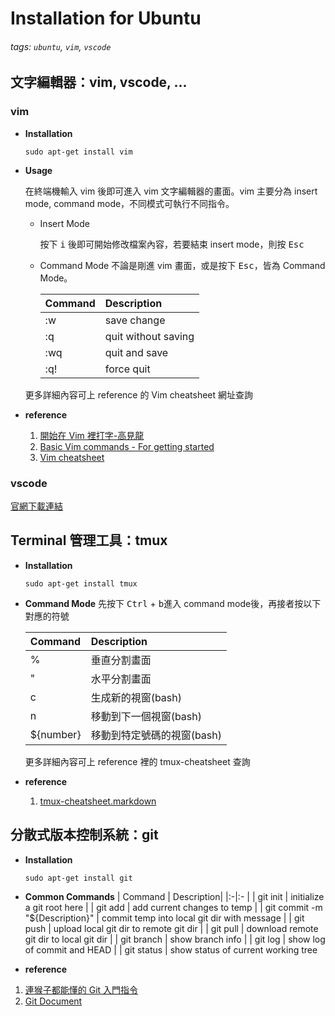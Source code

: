 # Installation for Ubuntu

###### tags: `ubuntu`, `vim`, `vscode`

## 文字編輯器：vim, vscode, ...
### vim
- **Installation**
    ```bash=
    sudo apt-get install vim
    ```
- **Usage**
    
    在終端機輸入 vim 後即可進入 vim 文字編輯器的畫面。vim 主要分為 insert mode, command mode，不同模式可執行不同指令。
    
    - Insert Mode 

        按下 <kbd>i</kbd> 後即可開始修改檔案內容，若要結束 insert mode，則按 <kbd>Esc</kbd>
    
    - Command Mode
        不論是剛進 vim 畫面，或是按下 <kbd>Esc</kbd>，皆為 Command Mode。

        | Command | Description|
        |:-|:-|
        |:w|save change|
        |:q|quit without saving|
        |:wq|quit and save|
        |:q!|force quit|

    更多詳細內容可上 reference 的 Vim cheatsheet 網址查詢

- **reference**
    1. [開始在 Vim 裡打字-高見龍](https://www.youtube.com/watch?v=uC4JGhrqLng&ab_channel=%E9%AB%98%E8%A6%8B%E9%BE%8D)
    2. [Basic Vim commands - For getting started](https://coderwall.com/p/adv71w/basic-vim-commands-for-getting-started)
    3. [Vim cheatsheet](https://devhints.io/vim)

### vscode 
[官網下載連結](https://code.visualstudio.com/)


## Terminal 管理工具：tmux
- **Installation**
    ```bash=
    sudo apt-get install tmux
    ```
- **Command Mode**
    先按下 <kbd>Ctrl</kbd> + <kbd>b</kbd>進入 command mode後，再接者按以下對應的符號

    | Command | Description|
    |:-|:-  |
    |%| 垂直分割畫面 |
    |"| 水平分割畫面 |
    |c| 生成新的視窗(bash) |
    |n| 移動到下一個視窗(bash) |
    |${number}| 移動到特定號碼的視窗(bash) |

    更多詳細內容可上 reference 裡的 tmux-cheatsheet 查詢

- **reference**
    1. [tmux-cheatsheet.markdown](https://gist.github.com/MohamedAlaa/2961058)

## 分散式版本控制系統：git 
- **Installation**
    ```bash=
    sudo apt-get install git
    ```

- **Common Commands**
    | Command | Description|
    |:-|:-  |
    | git init | initialize a git root here |
    | git add | add current changes to temp |
    | git commit -m "${Description}" | commit temp into local git dir with message |
    | git push | upload local git dir to remote git dir |
    | git pull | download remote git dir to local git dir |
    | git branch | show branch info |
    | git log | show log of commit and HEAD |
    | git status | show status of current working tree

- **reference**
1. [連猴子都能懂的 Git 入門指令](https://backlog.com/git-tutorial/tw/intro/intro1_1.html)
2. [Git Document](https://git-scm.com/doc)

